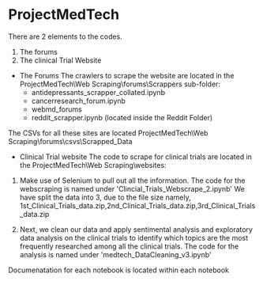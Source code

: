 # ProjectMedTech
There are 2 elements to the codes. 
 1. The forums
 2. The clinical Trial Website

 - The Forums
 The crawlers to scrape the website are located in the ProjectMedTech\Web Scraping\forums\Scrappers sub-folder:
    - antidepressants_scrapper_collated.ipynb
    - cancerresearch_forum.ipynb
    - webmd_forums
    - reddit_scrapper.ipynb (located inside the Reddit Folder)

The CSVs for all these sites are located ProjectMedTech\Web Scraping\forums\csvs\Scrapped_Data

- Clinical Trial website
The code to scrape for clinical trials are located in the ProjectMedTech\Web Scraping\websites:
1) Make use of Selenium to pull out all the information. The code for the webscraping is named under 'Clincial_Trials_Webscrape_2.ipynb'
We have split the data into 3, due to the file size namely, 1st_Clinical_Trials_data.zip,2nd_Clinical_Trials_data.zip,3rd_Clinical_Trials_data.zip

2) Next, we clean our data and apply sentimental analysis and exploratory data analysis on the clinical trials to identify which topics are the most frequently researched among all the clinical trials. The code for the analysis is named under 'medtech_DataCleaning_v3.ipynb'

Documenatation for each notebook is located within each notebook

